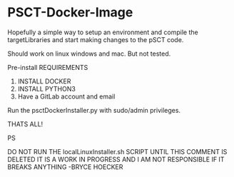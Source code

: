 # PSCT-Docker-Image
Hopefully a simple way to setup an environment and compile the targetLibraries and start making changes to the pSCT code.

Should work on linux windows and mac. But not tested.  

Pre-install REQUIREMENTS
1. INSTALL DOCKER
2. INSTALL PYTHON3
3. Have a GitLab account and email

Run the psctDockerInstaller.py with sudo/admin privileges.

THATS ALL!







PS

DO NOT RUN THE localLinuxInstaller.sh SCRIPT UNTIL THIS COMMENT IS DELETED 
IT IS A WORK IN PROGRESS AND I AM NOT RESPONSIBLE IF IT BREAKS ANYTHING -BRYCE HOECKER
